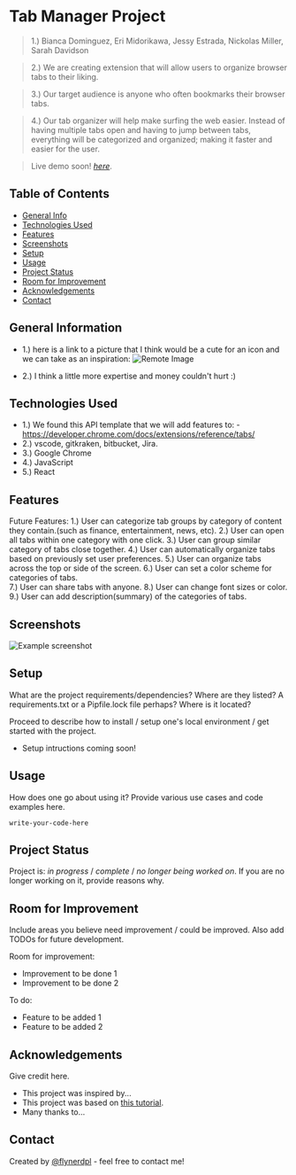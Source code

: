 # Tab Manager Project
> 1.) Bianca Dominguez, Eri Midorikawa, Jessy Estrada, Nickolas Miller, Sarah Davidson

> 2.) We are creating extension that will allow users to organize browser tabs to their liking. 

> 3.) Our target audience is anyone who often bookmarks their browser tabs. 

> 4.) Our tab organizer will help make surfing the web easier. Instead of having multiple tabs open and having to jump between tabs, everything will be categorized and organized; making it faster and easier for the user.

> Live demo soon! [_here_](https://www.example.com). <!-- If you have the project hosted somewhere, include the link here. -->

## Table of Contents
* [General Info](#general-information)
* [Technologies Used](#technologies-used)
* [Features](#features)
* [Screenshots](#screenshots)
* [Setup](#setup)
* [Usage](#usage)
* [Project Status](#project-status)
* [Room for Improvement](#room-for-improvement)
* [Acknowledgements](#acknowledgements)
* [Contact](#contact)
<!-- * [License](#license) -->


## General Information
- 1.) here is a link to a picture that I think would be a cute for an icon and we can take as an inspiration: 
		![Remote Image](https://images.app.goo.gl/BCYj9Pmxtn1xUD467)
		
	
- 2.) I think a little more expertise and money couldn't hurt :) 


## Technologies Used
- 1.) We found this API template that we will add features to:
		-https://developer.chrome.com/docs/extensions/reference/tabs/
- 2.) vscode, gitkraken, bitbucket, Jira.
- 3.) Google Chrome
- 4.) JavaScript
- 5.) React




## Features
Future Features:
1.) User can categorize tab groups by category of content they contain.(such as finance, entertainment, news, etc).
2.) User can open all tabs within one category with one click.
3.) User can group similar category of tabs close together.
4.) User can automatically organize tabs based on previously set user preferences.
5.) User can organize tabs across the top or side of the screen.
6.) User can set a color scheme for categories of tabs.  
7.) User can share tabs with anyone.
8.) User can change font sizes or color. 
9.) User can add description(summary) of the categories of tabs.


## Screenshots
![Example screenshot](./img/screenshot.png)
<!-- If you have screenshots you'd like to share, include them here. -->


## Setup
What are the project requirements/dependencies? Where are they listed? A requirements.txt or a Pipfile.lock file perhaps? Where is it located?

Proceed to describe how to install / setup one's local environment / get started with the project.
- Setup intructions coming soon!

## Usage
How does one go about using it?
Provide various use cases and code examples here.

`write-your-code-here`


## Project Status
Project is: _in progress_ / _complete_ / _no longer being worked on_. If you are no longer working on it, provide reasons why.


## Room for Improvement
Include areas you believe need improvement / could be improved. Also add TODOs for future development.

Room for improvement:
- Improvement to be done 1
- Improvement to be done 2

To do:
- Feature to be added 1
- Feature to be added 2


## Acknowledgements
Give credit here.
- This project was inspired by...
- This project was based on [this tutorial](https://www.example.com).
- Many thanks to...


## Contact
Created by [@flynerdpl](https://www.flynerd.pl/) - feel free to contact me!


<!-- Optional -->
<!-- ## License -->
<!-- This project is open source and available under the [... License](). -->

<!-- You don't have to include all sections - just the one's relevant to your project -->